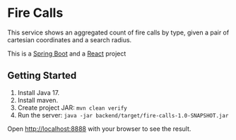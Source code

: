# Fire Calls

This service shows an aggregated count of fire calls by type, given a pair of cartesian coordinates and a search radius.

This is a [Spring Boot](https://spring.io/projects/spring-boot) and a [React](https://react.dev/) project

## Getting Started

1. Install Java 17.
2. Install maven.
3. Create project JAR: `mvn clean verify`
4. Run the server: `java -jar backend/target/fire-calls-1.0-SNAPSHOT.jar`

Open [http://localhost:8888](http://localhost:8888) with your browser to see the result.
